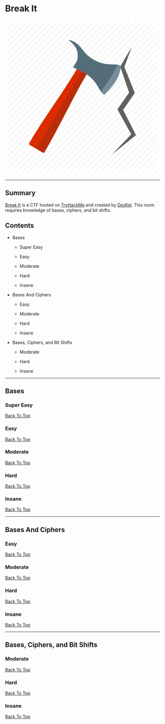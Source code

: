 # Break It

![Break It Room Thumbnail](./Assets/break-it.png "Break It Room Thumbnail")

---

## Summary

[Break It](https://tryhackme.com/room/breakit "Break It CTF On TryHackMe") is a CTF hosted on [TryHackMe](https://tryhackme.com/ "TryHackMe") and created by [DesKel](https://tryhackme.com/p/DesKel "DesKel's TryHackMe Profile"). This room requires knowledge of bases, ciphers, and bit shifts.

## Contents

* Bases

    * Super Easy

    * Easy

    * Moderate

    * Hard

    * Insane

* Bases And Ciphers

    * Easy

    * Moderate

    * Hard

    * Insane

* Bases, Ciphers, and Bit Shifts

    * Moderate

    * Hard

    * Insane

---

## Bases

### Super Easy



[Back To Top](#break-it "Jump To Top")

### Easy



[Back To Top](#break-it "Jump To Top")

### Moderate



[Back To Top](#break-it "Jump To Top")

### Hard



[Back To Top](#break-it "Jump To Top")

### Insane



[Back To Top](#break-it "Jump To Top")

---

## Bases And Ciphers

### Easy



[Back To Top](#break-it "Jump To Top")

### Moderate



[Back To Top](#break-it "Jump To Top")

### Hard



[Back To Top](#break-it "Jump To Top")

### Insane



[Back To Top](#break-it "Jump To Top")

---

## Bases, Ciphers, and Bit Shifts

### Moderate



[Back To Top](#break-it "Jump To Top")

### Hard



[Back To Top](#break-it "Jump To Top")

### Insane



[Back To Top](#break-it "Jump To Top")
